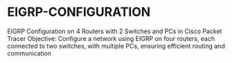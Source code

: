 # EIGRP-CONFIGURATION
EIGRP Configuration on 4 Routers with 2 Switches and PCs in Cisco Packet Tracer Objective: Configure a network using EIGRP on four routers, each connected to two switches, with multiple PCs, ensuring efficient routing and communication
